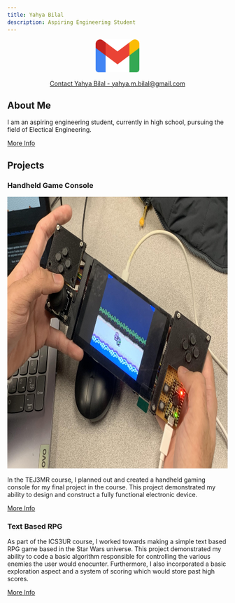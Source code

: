 ```yaml
---
title: Yahya Bilal
description: Aspiring Engineering Student
---
```


<p align="center">
    <img src="./Assets/gmail.png" width="100" height="75">
</p>
<p align="center">
    <a href="https://mail.google.com/mail/u/0/?fs=1&to=yahya.m.bilal@gmail.com&tf=cm">Contact Yahya Bilal - yahya.m.bilal@gmail.com</a>
</p>

## About Me

I am an aspiring engineering student, currently in high school, pursuing the field of Electical Engineering.

[More Info](./aboutMe.html)

## Projects
### Handheld Game Console

<p align="center">
    <img src="./Assets/playing.jpg" width="825" height="620">
</p>

In the TEJ3MR course, I planned out and created a handheld gaming console for my final project in the course. This project demonstrated my ability to design and construct a fully functional electronic device.

[More Info](./handheld.html)

### Text Based RPG
As part of the ICS3UR course, I worked towards making a simple text based RPG game based in the Star Wars universe. This project demonstrated my ability to code a basic algorithm responsible for controlling the various enemies the user would enocunter. Furthermore, I also incorporated a basic exploration aspect and a system of scoring which would store past high scores.

[More Info](./textGame.html)

